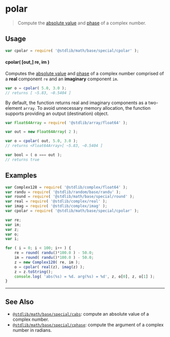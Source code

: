 <!--

@license Apache-2.0

Copyright (c) 2018 The Stdlib Authors.

Licensed under the Apache License, Version 2.0 (the "License");
you may not use this file except in compliance with the License.
You may obtain a copy of the License at

   http://www.apache.org/licenses/LICENSE-2.0

Unless required by applicable law or agreed to in writing, software
distributed under the License is distributed on an "AS IS" BASIS,
WITHOUT WARRANTIES OR CONDITIONS OF ANY KIND, either express or implied.
See the License for the specific language governing permissions and
limitations under the License.

-->

# polar

> Compute the [absolute value][@stdlib/math/base/special/cabs] and [phase][@stdlib/math/base/special/cphase] of a complex number.

<section class="intro">

</section>

<!-- /.intro -->

<section class="usage">

## Usage

```javascript
var cpolar = require( '@stdlib/math/base/special/cpolar' );
```

#### cpolar( \[out,] re, im )

Computes the [absolute value][@stdlib/math/base/special/cabs] and [phase][@stdlib/math/base/special/cphase] of a complex number comprised of a **real** component `re` and an **imaginary** component `im`.

```javascript
var o = cpolar( 5.0, 3.0 );
// returns [ ~5.83, ~0.5404 ]
```

By default, the function returns real and imaginary components as a two-element `array`. To avoid unnecessary memory allocation, the function supports providing an output (destination) object.

```javascript
var Float64Array = require( '@stdlib/array/float64' );

var out = new Float64Array( 2 );

var o = cpolar( out, 5.0, 3.0 );
// returns <Float64Array>[ ~5.83, ~0.5404 ]

var bool = ( o === out );
// returns true
```

</section>

<!-- /.usage -->

<section class="examples">

## Examples

<!-- eslint no-undef: "error" -->

```javascript
var Complex128 = require( '@stdlib/complex/float64' );
var randu = require( '@stdlib/random/base/randu' );
var round = require( '@stdlib/math/base/special/round' );
var real = require( '@stdlib/complex/real' );
var imag = require( '@stdlib/complex/imag' );
var cpolar = require( '@stdlib/math/base/special/cpolar' );

var re;
var im;
var z;
var o;
var i;

for ( i = 0; i < 100; i++ ) {
    re = round( randu()*100.0 ) - 50.0;
    im = round( randu()*100.0 ) - 50.0;
    z = new Complex128( re, im );
    o = cpolar( real(z), imag(z) );
    z = z.toString();
    console.log( 'abs(%s) = %d. arg(%s) = %d', z, o[0], z, o[1] );
}
```

</section>

<!-- /.examples -->

<!-- Section for related `stdlib` packages. Do not manually edit this section, as it is automatically populated. -->

<section class="related">

* * *

## See Also

-   <span class="package-name">[`@stdlib/math/base/special/cabs`][@stdlib/math/base/special/cabs]</span><span class="delimiter">: </span><span class="description">compute an absolute value of a complex number.</span>
-   <span class="package-name">[`@stdlib/math/base/special/cphase`][@stdlib/math/base/special/cphase]</span><span class="delimiter">: </span><span class="description">compute the argument of a complex number in radians.</span>

</section>

<!-- /.related -->

<!-- Section for all links. Make sure to keep an empty line after the `section` element and another before the `/section` close. -->

<section class="links">

[@stdlib/math/base/special/cabs]: https://github.com/stdlib-js/stdlib/tree/develop/lib/node_modules/%40stdlib/math/base/special/cabs

[@stdlib/math/base/special/cphase]: https://github.com/stdlib-js/stdlib/tree/develop/lib/node_modules/%40stdlib/math/base/special/cphase

<!-- <related-links> -->

[@stdlib/math/base/special/cabs]: https://github.com/stdlib-js/stdlib/tree/develop/lib/node_modules/%40stdlib/math/base/special/cabs

[@stdlib/math/base/special/cphase]: https://github.com/stdlib-js/stdlib/tree/develop/lib/node_modules/%40stdlib/math/base/special/cphase

<!-- </related-links> -->

</section>

<!-- /.links -->
